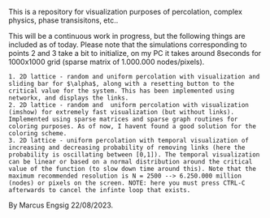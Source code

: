 This is a repository for visualization purposes of percolation, complex physics, phase transisitons, etc..

This will be a continuous work in progress, but the following things are included as of today. Please note that the simulations corresponding to points 2 and 3 take a bit to initialize, on my PC it takes around 8seconds for 1000x1000 grid (sparse matrix of 1.000.000 nodes/pixels).

	1. 2D lattice - random and uniform percolation with visualization and sliding bar for $\alpha$, along with a resetting button to the critical value for the system. This has been implemented using networkx, and displays the links.
	2. 2D lattice - random and  uniform percolation with visualization (imshow) for extremely fast visualization (but without links). Implemented using sparse matrices and sparse graph routines for coloring purposes. As of now, I havent found a good solution for the coloring scheme.
	3. 2D lattice - uniform percolation with temporal visualization of increasing and decreasing probability of removing links (here the probability is oscillating between [0,1]). The temporal visualization can be linear or based on a normal distribution around the critical value of the function (to slow down time around this). Note that the maximum recommended resolution is N = 2500 --> 6.250.000 million (nodes) or pixels on the screen. NOTE: here you must press CTRL-C afterwards to cancel the infinte loop that exists. 

By Marcus Engsig
22/08/2023.
